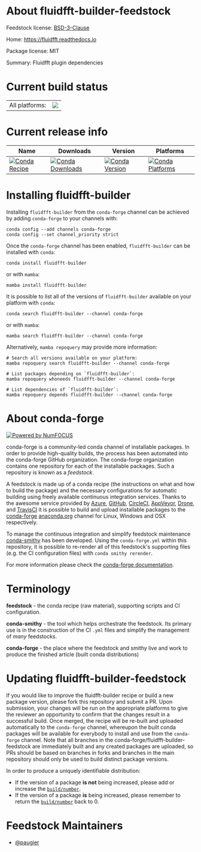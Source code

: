 About fluidfft-builder-feedstock
================================

Feedstock license: [BSD-3-Clause](https://github.com/conda-forge/fluidfft-builder-feedstock/blob/main/LICENSE.txt)

Home: https://fluidfft.readthedocs.io

Package license: MIT

Summary: Fluidfft plugin dependencies

Current build status
====================


<table><tr><td>All platforms:</td>
    <td>
      <a href="https://dev.azure.com/conda-forge/feedstock-builds/_build/latest?definitionId=21489&branchName=main">
        <img src="https://dev.azure.com/conda-forge/feedstock-builds/_apis/build/status/fluidfft-builder-feedstock?branchName=main">
      </a>
    </td>
  </tr>
</table>

Current release info
====================

| Name | Downloads | Version | Platforms |
| --- | --- | --- | --- |
| [![Conda Recipe](https://img.shields.io/badge/recipe-fluidfft--builder-green.svg)](https://anaconda.org/conda-forge/fluidfft-builder) | [![Conda Downloads](https://img.shields.io/conda/dn/conda-forge/fluidfft-builder.svg)](https://anaconda.org/conda-forge/fluidfft-builder) | [![Conda Version](https://img.shields.io/conda/vn/conda-forge/fluidfft-builder.svg)](https://anaconda.org/conda-forge/fluidfft-builder) | [![Conda Platforms](https://img.shields.io/conda/pn/conda-forge/fluidfft-builder.svg)](https://anaconda.org/conda-forge/fluidfft-builder) |

Installing fluidfft-builder
===========================

Installing `fluidfft-builder` from the `conda-forge` channel can be achieved by adding `conda-forge` to your channels with:

```
conda config --add channels conda-forge
conda config --set channel_priority strict
```

Once the `conda-forge` channel has been enabled, `fluidfft-builder` can be installed with `conda`:

```
conda install fluidfft-builder
```

or with `mamba`:

```
mamba install fluidfft-builder
```

It is possible to list all of the versions of `fluidfft-builder` available on your platform with `conda`:

```
conda search fluidfft-builder --channel conda-forge
```

or with `mamba`:

```
mamba search fluidfft-builder --channel conda-forge
```

Alternatively, `mamba repoquery` may provide more information:

```
# Search all versions available on your platform:
mamba repoquery search fluidfft-builder --channel conda-forge

# List packages depending on `fluidfft-builder`:
mamba repoquery whoneeds fluidfft-builder --channel conda-forge

# List dependencies of `fluidfft-builder`:
mamba repoquery depends fluidfft-builder --channel conda-forge
```


About conda-forge
=================

[![Powered by
NumFOCUS](https://img.shields.io/badge/powered%20by-NumFOCUS-orange.svg?style=flat&colorA=E1523D&colorB=007D8A)](https://numfocus.org)

conda-forge is a community-led conda channel of installable packages.
In order to provide high-quality builds, the process has been automated into the
conda-forge GitHub organization. The conda-forge organization contains one repository
for each of the installable packages. Such a repository is known as a *feedstock*.

A feedstock is made up of a conda recipe (the instructions on what and how to build
the package) and the necessary configurations for automatic building using freely
available continuous integration services. Thanks to the awesome service provided by
[Azure](https://azure.microsoft.com/en-us/services/devops/), [GitHub](https://github.com/),
[CircleCI](https://circleci.com/), [AppVeyor](https://www.appveyor.com/),
[Drone](https://cloud.drone.io/welcome), and [TravisCI](https://travis-ci.com/)
it is possible to build and upload installable packages to the
[conda-forge](https://anaconda.org/conda-forge) [anaconda.org](https://anaconda.org/)
channel for Linux, Windows and OSX respectively.

To manage the continuous integration and simplify feedstock maintenance
[conda-smithy](https://github.com/conda-forge/conda-smithy) has been developed.
Using the ``conda-forge.yml`` within this repository, it is possible to re-render all of
this feedstock's supporting files (e.g. the CI configuration files) with ``conda smithy rerender``.

For more information please check the [conda-forge documentation](https://conda-forge.org/docs/).

Terminology
===========

**feedstock** - the conda recipe (raw material), supporting scripts and CI configuration.

**conda-smithy** - the tool which helps orchestrate the feedstock.
                   Its primary use is in the construction of the CI ``.yml`` files
                   and simplify the management of *many* feedstocks.

**conda-forge** - the place where the feedstock and smithy live and work to
                  produce the finished article (built conda distributions)


Updating fluidfft-builder-feedstock
===================================

If you would like to improve the fluidfft-builder recipe or build a new
package version, please fork this repository and submit a PR. Upon submission,
your changes will be run on the appropriate platforms to give the reviewer an
opportunity to confirm that the changes result in a successful build. Once
merged, the recipe will be re-built and uploaded automatically to the
`conda-forge` channel, whereupon the built conda packages will be available for
everybody to install and use from the `conda-forge` channel.
Note that all branches in the conda-forge/fluidfft-builder-feedstock are
immediately built and any created packages are uploaded, so PRs should be based
on branches in forks and branches in the main repository should only be used to
build distinct package versions.

In order to produce a uniquely identifiable distribution:
 * If the version of a package **is not** being increased, please add or increase
   the [``build/number``](https://docs.conda.io/projects/conda-build/en/latest/resources/define-metadata.html#build-number-and-string).
 * If the version of a package **is** being increased, please remember to return
   the [``build/number``](https://docs.conda.io/projects/conda-build/en/latest/resources/define-metadata.html#build-number-and-string)
   back to 0.

Feedstock Maintainers
=====================

* [@paugier](https://github.com/paugier/)

